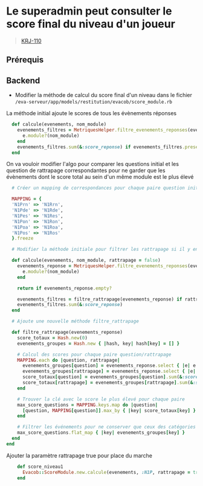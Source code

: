 <!-- 📄 Standard : https://www.notion.so/captive/Le-cadrage-technique-dbb611e45f114737a6b14745caa584e9?pvs=4 -->
# Le superadmin peut consulter le score final du niveau d'un joueur

> [KRJ-110](https://captive-team.atlassian.net/browse/EVA-166)

## Prérequis

## Backend

- Modifier la méthode de calcul du score final d'un niveau dans le fichier `/eva-serveur/app/models/restitution/evacob/score_module.rb`


La méthode initial ajoute le scores de tous les évènements réponses

```ruby
  def calcule(evenements, nom_module)
    evenements_filtres = MetriquesHelper.filtre_evenements_reponses(evenements) do |e|
      e.module?(nom_module)
    end
    evenements_filtres.sum(&:score_reponse) if evenements_filtres.present?
  end
```

On va vouloir modifier l'algo pour comparer les questions initial et les question de rattrapage correspondantes pour ne garder que les évènements dont le score total au sein d'un même module est le plus élevé

```ruby
  # Créer un mapping de correspondances pour chaque paire question initial/rattrapage

  MAPPING = {
  'N1Prn' => 'N1Rrn',
  'N1Pde' => 'N1Rde',
  'N1Pes' => 'N1Res',
  'N1Pon' => 'N1Ron',
  'N1Poa' => 'N1Roa',
  'N1Pos' => 'N1Ros'
  }.freeze

  # Modifier la méthode initiale pour filtrer les rattrapage si il y en a

  def calcule(evenements, nom_module, rattrapage = false)
    evenements_reponse = MetriquesHelper.filtre_evenements_reponses(evenements) do |e|
      e.module?(nom_module)
    end

    return if evenements_reponse.empty?

    evenements_filtres = filtre_rattrapage(evenements_reponse) if rattrapage
    evenements_filtres.sum(&:score_reponse)
  end

  # Ajoute une nouvelle méthode filtre_rattrapage

  def filtre_rattrapage(evenements_reponse)
    score_totaux = Hash.new(0)
    evenements_groupes = Hash.new { |hash, key| hash[key] = [] }

    # Calcul des scores pour chaque paire question/rattrapage
    MAPPING.each do |question, rattrapage|
      evenements_groupes[question] = evenements_reponse.select { |e| e.donnees['question'].start_with?(question) }
      evenements_groupes[rattrapage] = evenements_reponse.select { |e| e.donnees['question'].start_with?(rattrapage) }
      score_totaux[question] = evenements_groupes[question].sum(&:score_reponse)
      score_totaux[rattrapage] = evenements_groupes[rattrapage].sum(&:score_reponse)
    end

    # Trouver la clé avec le score le plus élevé pour chaque paire
    max_score_questions = MAPPING.keys.map do |question|
      [question, MAPPING[question]].max_by { |key| score_totaux[key] }
    end

    # Filtrer les événements pour ne conserver que ceux des catégories avec le score le plus élevé
    max_score_questions.flat_map { |key| evenements_groupes[key] }
  end
end
```

Ajouter la paramètre rattrapage true pour place du marche

```ruby
    def score_niveau1
      Evacob::ScoreModule.new.calcule(evenements, :N1P, rattrapage = true)
    end
```


